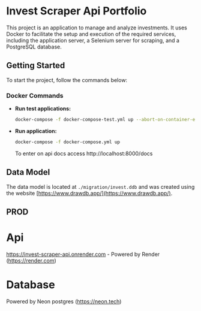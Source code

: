 
# Invest Scraper Api Portfolio

This project is an application to manage and analyze investments. It uses Docker to facilitate the setup and execution of the required services, including the application server, a Selenium server for scraping, and a PostgreSQL database.

## Getting Started

To start the project, follow the commands below:

### Docker Commands

- **Run test applications:**
  ```bash
  docker-compose -f docker-compose-test.yml up --abort-on-container-exit
  ```

- **Run application:**
  ```bash
  docker-compose -f docker-compose.yml up 
  ```

  To enter on api docs access http://localhost:8000/docs

## Data Model

The data model is located at `./migration/invest.ddb` and was created using the website [https://www.drawdb.app/](https://www.drawdb.app/).

## PROD

# Api

https://invest-scraper-api.onrender.com - Powered by Render (https://render.com)

# Database 

Powered by Neon postgres (https://neon.tech)

